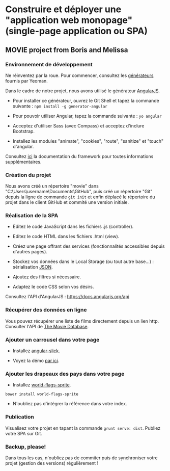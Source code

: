 # Construire et déployer une "application web monopage" (single-page application ou SPA)
## MOVIE project from Boris and Melissa

### Environnement de développement

Ne réinventez par la roue. Pour commencer, consultez les [générateurs] fournis par Yeoman.

Dans le cadre de notre projet, nous avons utilisé le générateur [AngularJS].

- Pour installer ce générateur, ouvrez le Git Shell et tapez la commande suivante :
`npm install -g generator-angular`

- Pour pouvoir utiliser Angular, tapez la commande suivante :
`yo angular`

- Acceptez d'utiliser Sass (avec Compass) et acceptez d'inclure Bootstrap.

- Installez les modules "animate", "cookies", "route", "sanitize" et "touch" d'angular.

Consultez [ici] la documentation du framework pour toutes informations supplémentaires.

### Création du projet

Nous avons créé un répertoire "movie" dans "C:\Users\username\Documents\GitHub", puis créé un répertoire "Git" depuis la ligne de commande `git init` et enfin déplacé le répertoire du projet dans le client GitHub et commité une version initiale.

### Réalisation de la SPA

- Editez le code JavaScript dans les fichiers .js (controller).

- Editez le code HTML dans les fichiers .html (view).

- Créez une page offrant des services (fonctionnalités accessibles depuis d'autres pages).

- Stockez vos données dans le Local Storage (ou tout autre base...) : sérialisation [JSON].

- Ajoutez des filtres si nécessaire.

- Adaptez le code CSS selon vos désirs.

Consultez l'API d'AngularJS : https://docs.angularjs.org/api

### Récupérer des données en ligne

Vous pouvez récupérer une liste de films directement depuis un lien http. Consulter l'API de [The Movie Database].

### Ajouter un carrousel dans votre page

- Installez [angular-slick].

- Voyez la démo [par ici].

### Ajouter les drapeaux des pays dans votre page

- Installez [world-flags-sprite].

`bower install world-flags-sprite`

- N'oubliez pas d'intégrer la référence dans votre index.

### Publication

Visualisez votre projet en tapant la commande `grunt serve: dist`. Publiez votre SPA sur Git.

### Backup, please!

Dans tous les cas, n'oubliez pas de commiter puis de synchroniser votre projet (gestion des versions) régulièrement !

[générateurs]:http://yeoman.io/generators/
[AngularJS]:https://github.com/yeoman/generator-angular
[ici]:https://github.com/yeoman/generator-angular
[JSON]:http://json.org/
[The Movie Database]:https://www.themoviedb.org/documentation/api
[angular-slick]:https://github.com/vasyabigi/angular-slick
[par ici]:http://vasyabigi.github.io/angular-slick/
[world-flags-sprite]:https://github.com/lafeber/world-flags-sprite
